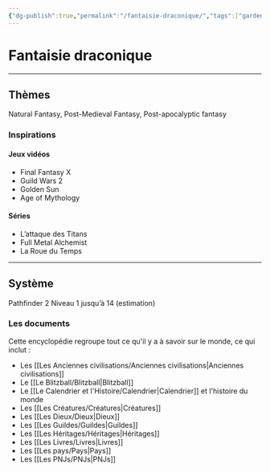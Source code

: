 ```yaml
---
{"dg-publish":true,"permalink":"/fantaisie-draconique/","tags":["gardenEntry"]}
---
```


# Fantaisie draconique
---
## Thèmes
Natural Fantasy, Post-Medieval Fantasy, Post-apocalyptic fantasy
### Inspirations
#### Jeux vidéos
- Final Fantasy X
- Guild Wars 2
- Golden Sun
- Age of Mythology
#### Séries
- L’attaque des Titans
- Full Metal Alchemist
- La Roue du Temps
---
## Système
Pathfinder 2
Niveau 1 jusqu’à 14 (estimation) 
### Les documents
Cette encyclopédie regroupe tout ce qu'il y a à savoir sur le monde, ce qui inclut :
- Les [[Les Anciennes civilisations/Anciennes civilisations\|Anciennes civilisations]]
- Le [[Le Blitzball/Blitzball\|Blitzball]]
- Le [[Le Calendrier et l'Histoire/Calendrier\|Calendrier]] et l'histoire du monde
- Les [[Les Créatures/Créatures\|Créatures]]
- Les [[Les Dieux/Dieux\|Dieux]]
- Les [[Les Guildes/Guildes\|Guildes]]
- Les [[Les Héritages/Héritages\|Héritages]]
- Les [[Les Livres/Livres\|Livres]]
- Les [[Les pays/Pays\|Pays]]
- Les [[Les PNJs/PNJs\|PNJs]]